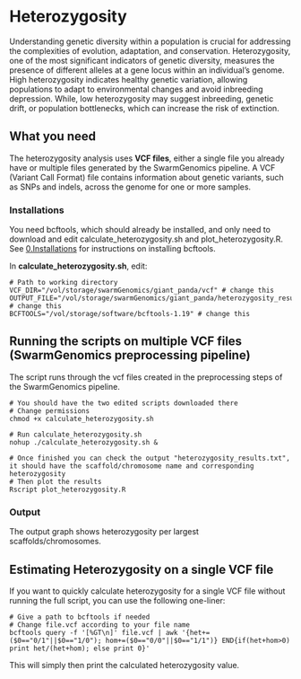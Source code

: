 # Heterozygosity
Understanding genetic diversity within a population is crucial for addressing the complexities of evolution, adaptation, and conservation. Heterozygosity, one of the most significant indicators of genetic diversity, measures the presence of different alleles at a gene locus within an individual’s genome. High heterozygosity indicates healthy genetic variation, allowing populations to adapt to environmental changes and avoid inbreeding depression. While, low heterozygosity may suggest inbreeding, genetic drift, or population bottlenecks, which can increase the risk of extinction.

## What you need
The heterozygosity analysis uses **VCF files**, either a single file you already have or multiple files generated by the SwarmGenomics pipeline. A VCF (Variant Call Format) file contains information about genetic variants, such as SNPs and indels, across the genome for one or more samples.

### Installations
You need bcftools, which should already be installed, and only need to download and edit calculate_heterozygosity.sh and plot_heterozygosity.R. See [0.Installations](https://github.com/AureKylmanen/Swarmgenomics/blob/main/0.%20Installations.md) for instructions on installing bcftools.

In **calculate_heterozygosity.sh**, edit:
```
# Path to working directory
VCF_DIR="/vol/storage/swarmGenomics/giant_panda/vcf" # change this
OUTPUT_FILE="/vol/storage/swarmGenomics/giant_panda/heterozygosity_results.txt" # change this
BCFTOOLS="/vol/storage/software/bcftools-1.19" # change this
```
## Running the scripts on multiple VCF files (SwarmGenomics preprocessing pipeline)
The script runs through the vcf files created in the preprocessing steps of the SwarmGenomics pipeline.
```
# You should have the two edited scripts downloaded there
# Change permissions
chmod +x calculate_heterozygosity.sh

# Run calculate_heterozygosity.sh
nohup ./calculate_heterozygosity.sh &

# Once finished you can check the output "heterozygosity_results.txt", it should have the scaffold/chromosome name and corresponding heterozygosity
# Then plot the results
Rscript plot_heterozygosity.R
```
### Output
The output graph shows heterozygosity per largest scaffolds/chromosomes.

## Estimating Heterozygosity on a single VCF file
If you want to quickly calculate heterozygosity for a single VCF file without running the full script, you can use the following one-liner:
```
# Give a path to bcftools if needed
# Change file.vcf according to your file name
bcftools query -f '[%GT\n]' file.vcf | awk '{het+=($0=="0/1"||$0=="1/0"); hom+=($0=="0/0"||$0=="1/1")} END{if(het+hom>0) print het/(het+hom); else print 0}'
```
This will simply then print the calculated heterozygosity value.
